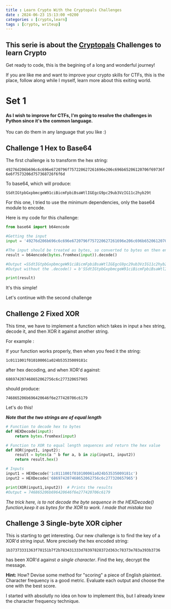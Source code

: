 ```yaml
---
title : Learn Crypto With the Cryptopals Challenges
date : 2024-06-23 15:13:00 +0200
categories : [crypto,learn]
tags : [crypto, writeup]
---
```



## This serie is about the [Cryptopals](https://cryptopals.com/) Challenges to learn Crypto

Get ready to code, this is the begining of a long and wonderful journey!


If you are like me and want to improve your crypto skills for CTFs, this is the place, follow along while I myself, learn more about this exiting world.


# Set 1 

#### **As I wish to improve for CTFs, I'm going to resolve the challenges in Python since it's the common language.**
You can do them in any language that you like :)

## Challenge 1 Hex to Base64


The first challenge is to transform the hex string:

`49276d206b696c6c696e6720796f757220627261696e206c696b65206120706f69736f6e6f7573206d757368726f6f6d`

To base64, which will produce:

`SSdtIGtpbGxpbmcgeW91ciBicmFpbiBsaWtlIGEgcG9pc29ub3VzIG11c2hyb29t`


For this one, I tried to use the minimum dependencies, only the base64 module to encode. 

Here is my code for this challenge:


```python 
from base64 import b64encode

#Getting the input 
input = '49276d206b696c6c696e6720796f757220627261696e206c696b65206120706f69736f6e6f7573206d757368726f6f6d'

#The input should be treated as bytes, so converted to bytes en then encode in base64, the .decode() is to transform the bytes back to a string
result = b64encode(bytes.fromhex(input)).decode()

#Output =SSdtIGtpbGxpbmcgeW91ciBicmFpbiBsaWtlIGEgcG9pc29ub3VzIG11c2hyb29t 
#Output without the .decode() = b'SSdtIGtpbGxpbmcgeW91ciBicmFpbiBsaWtlIGEgcG9pc29ub3VzIG11c2hyb29t'

print(result)
```

It's this simple! 


Let's continue with the second challenge 

## Challenge 2 Fixed XOR

This time, we have to implement a function which takes in input a hex string, decode it, and then XOR it against another string. 

For example : 


If your function works properly, then when you feed it the string:

`1c0111001f010100061a024b53535009181c`

after hex decoding, and when XOR'd against:

`686974207468652062756c6c277320657965`

should produce:

`746865206b696420646f6e277420706c6179`

Let's do this! 

***Note that the two strings are of equal length***

```python
# Function to decode hex to bytes
def HEXDecode(input):
    return bytes.fromhex(input)

# Function to XOR to equal length sequences and return the hex value
def XOR(input1, input2):
    result = bytes(a ^ b for a, b in zip(input1, input2))
    return result.hex()

# Inputs
input1 = HEXDecode('1c0111001f010100061a024b53535009181c')
input2 = HEXDecode('686974207468652062756c6c277320657965')

print(XOR(input1,input2))  # Prints the results
#Output = 746865206b696420646f6e277420706c6179
```
_The trick here, is to not decode the byte sequence in the HEXDecode() function,keep it as bytes for the XOR to work. I made that mistake too_

## Challenge 3 Single-byte XOR cipher

This is starting to get interesting. Our new challenge is to find the key of a XOR'd string input. 
More precisely the hex encoded string:

`1b37373331363f78151b7f2b783431333d78397828372d363c78373e783a393b3736`

has been XOR'd against _a single character_. Find the key, decrypt the message.

__Hint:__
How? Devise some method for "scoring" a piece of English plaintext. Character frequency is a good metric. Evaluate each output and choose the one with the best score.



I started with absolutly no idea on how to implement this, but I already knew the character frequency technique. 